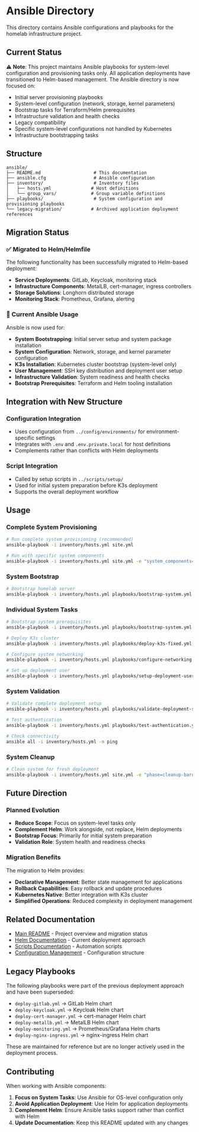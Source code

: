 # Ansible Directory

This directory contains Ansible configurations and playbooks for the homelab infrastructure project.

## Current Status

⚠️ **Note**: This project maintains Ansible playbooks for system-level configuration and provisioning tasks only. All application deployments have transitioned to Helm-based management. The Ansible directory is now focused on:

- Initial server provisioning playbooks
- System-level configuration (network, storage, kernel parameters)
- Bootstrap tasks for Terraform/Helm prerequisites
- Infrastructure validation and health checks
- Legacy compatibility
- Specific system-level configurations not handled by Kubernetes
- Infrastructure bootstrapping tasks

## Structure

```
ansible/
├── README.md                    # This documentation
├── ansible.cfg                  # Ansible configuration
├── inventory/                   # Inventory files
│   ├── hosts.yml               # Host definitions
│   └── group_vars/             # Group variable definitions
├── playbooks/                   # System configuration and provisioning playbooks
└── legacy-migration/           # Archived application deployment references
```

## Migration Status

### ✅ Migrated to Helm/Helmfile

The following functionality has been successfully migrated to Helm-based deployment:

- **Service Deployments**: GitLab, Keycloak, monitoring stack
- **Infrastructure Components**: MetalLB, cert-manager, ingress controllers
- **Storage Solutions**: Longhorn distributed storage
- **Monitoring Stack**: Prometheus, Grafana, alerting

### 🔄 Current Ansible Usage

Ansible is now used for:

- **System Bootstrapping**: Initial server setup and system package installation
- **System Configuration**: Network, storage, and kernel parameter configuration
- **K3s Installation**: Kubernetes cluster bootstrap (system-level only)
- **User Management**: SSH key distribution and deployment user setup
- **Infrastructure Validation**: System readiness and health checks
- **Bootstrap Prerequisites**: Terraform and Helm tooling installation

## Integration with New Structure

### Configuration Integration

- Uses configuration from `../config/environments/` for environment-specific settings
- Integrates with `.env` and `.env.private.local` for host definitions
- Complements rather than conflicts with Helm deployments

### Script Integration

- Called by setup scripts in `../scripts/setup/`
- Used for initial system preparation before K3s deployment
- Supports the overall deployment workflow

## Usage

### Complete System Provisioning

```bash
# Run complete system provisioning (recommended)
ansible-playbook -i inventory/hosts.yml site.yml

# Run with specific system components
ansible-playbook -i inventory/hosts.yml site.yml -e "system_components=['bootstrap','k3s']"
```

### System Bootstrap

```bash
# Bootstrap homelab server
ansible-playbook -i inventory/hosts.yml playbooks/bootstrap-system.yml
```

### Individual System Tasks

```bash
# Bootstrap system prerequisites
ansible-playbook -i inventory/hosts.yml playbooks/bootstrap-system.yml

# Deploy K3s cluster
ansible-playbook -i inventory/hosts.yml playbooks/deploy-k3s-fixed.yml

# Configure system networking
ansible-playbook -i inventory/hosts.yml playbooks/configure-networking.yml

# Set up deployment user
ansible-playbook -i inventory/hosts.yml playbooks/setup-deployment-user.yml
```

### System Validation

```bash
# Validate complete deployment setup
ansible-playbook -i inventory/hosts.yml playbooks/validate-deployment-setup.yml

# Test authentication
ansible-playbook -i inventory/hosts.yml playbooks/test-authentication.yml

# Check connectivity
ansible all -i inventory/hosts.yml -m ping
```

### System Cleanup

```bash
# Clean system for fresh deployment
ansible-playbook -i inventory/hosts.yml site.yml -e "phase=cleanup-bare-metal"
```

## Future Direction

### Planned Evolution

- **Reduce Scope**: Focus on system-level tasks only
- **Complement Helm**: Work alongside, not replace, Helm deployments
- **Bootstrap Focus**: Primarily for initial system preparation
- **Validation Role**: System health and readiness checks

### Migration Benefits

The migration to Helm provides:

- **Declarative Management**: Better state management for applications
- **Rollback Capabilities**: Easy rollback and update procedures
- **Kubernetes Native**: Better integration with K3s cluster
- **Simplified Operations**: Reduced complexity in deployment management

## Related Documentation

- [Main README](../README.md) - Project overview and migration status
- [Helm Documentation](../helm/README.md) - Current deployment approach
- [Scripts Documentation](../scripts/README.md) - Automation scripts
- [Configuration Management](../config/README.md) - Configuration structure

## Legacy Playbooks

The following playbooks were part of the previous deployment approach and have been superseded:

- `deploy-gitlab.yml` → GitLab Helm chart
- `deploy-keycloak.yml` → Keycloak Helm chart  
- `deploy-cert-manager.yml` → cert-manager Helm chart
- `deploy-metallb.yml` → MetalLB Helm chart
- `deploy-monitoring.yml` → Prometheus/Grafana Helm charts
- `deploy-nginx-ingress.yml` → nginx-ingress Helm chart

These are maintained for reference but are no longer actively used in the deployment process.

## Contributing

When working with Ansible components:

1. **Focus on System Tasks**: Use Ansible for OS-level configuration only
2. **Avoid Application Deployment**: Use Helm for application deployments
3. **Complement Helm**: Ensure Ansible tasks support rather than conflict with Helm
4. **Update Documentation**: Keep this README updated with any changes
